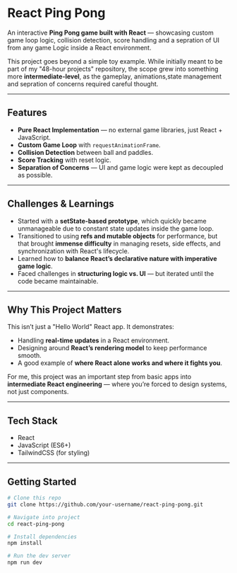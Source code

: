 # React Ping Pong 

An interactive **Ping Pong game built with React** — showcasing custom game loop logic, collision detection, score handling  and a sepration of UI from any game Logic inside a React environment.

This project goes beyond a simple toy example. While initially meant to be part of my "48-hour projects" repository, the scope grew into something more **intermediate-level**, as the gameplay, animations,state management and sepration of concerns required careful thought.

---

##  Features
- **Pure React Implementation** — no external game libraries, just React + JavaScript.
- **Custom Game Loop** with `requestAnimationFrame`.
- **Collision Detection** between ball and paddles.
- **Score Tracking** with reset logic.
- **Separation of Concerns** — UI and game logic were kept as decoupled as possible.

---

##  Challenges & Learnings
- Started with a **setState-based prototype**, which quickly became unmanageable due to constant state updates inside the game loop.
- Transitioned to using **refs and mutable objects** for performance, but that brought **immense difficulty** in managing resets, side effects, and synchronization with React's lifecycle.
- Learned how to **balance React’s declarative nature with imperative game logic**.
- Faced challenges in **structuring logic vs. UI** — but iterated until the code became maintainable.

---

## Why This Project Matters
This isn’t just a "Hello World" React app. It demonstrates:
- Handling **real-time updates** in a React environment.
- Designing around **React’s rendering model** to keep performance smooth.
- A good example of **where React alone works and where it fights you**.

For me, this project was an important step from basic apps into **intermediate React engineering** — where you’re forced to design systems, not just components.

---

##  Tech Stack
- React
- JavaScript (ES6+)
- TailwindCSS (for styling)

---

##  Getting Started
```bash
# Clone this repo
git clone https://github.com/your-username/react-ping-pong.git

# Navigate into project
cd react-ping-pong

# Install dependencies
npm install

# Run the dev server
npm run dev
